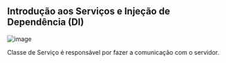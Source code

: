 ﻿##  Introdução aos Serviços e Injeção de Dependência (DI)
 
 ![image](https://user-images.githubusercontent.com/52088444/186412367-25eb0785-3a46-4636-9159-b4791ffe5630.png)

Classe de Serviço é responsável por fazer a comunicação com o servidor. 
